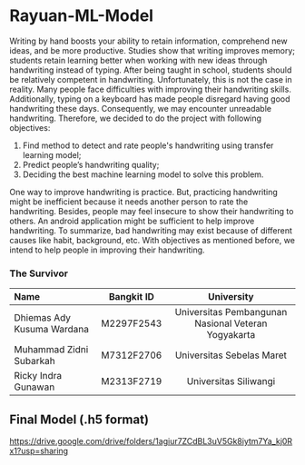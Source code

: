 # Rayuan-ML-Model
Writing by hand boosts your ability to retain information, comprehend new ideas, and be more
productive. Studies show that writing improves memory; students retain learning better when
working with new ideas through handwriting instead of typing. After being taught in school,
students should be relatively competent in handwriting. Unfortunately, this is not the case in
reality. Many people face difficulties with improving their handwriting skills. Additionally, typing
on a keyboard has made people disregard having good handwriting these days. Consequently,
we may encounter unreadable handwriting. Therefore, we decided to do the project with
following objectives:
1. Find method to detect and rate people's handwriting using transfer learning model;
2. Predict people’s handwriting quality;
3. Deciding the best machine learning model to solve this problem.

One way to improve handwriting is practice. But, practicing handwriting might be inefficient
because it needs another person to rate the handwriting. Besides, people may feel insecure to
show their handwriting to others. An android application might be sufficient to help improve
handwriting. To summarize, bad handwriting may exist because of different causes like habit,
background, etc. With objectives as mentioned before, we intend to help people in improving
their handwriting.

### The Survivor

Name | Bangkit ID | University
:---|:---:|:---:
Dhiemas Ady Kusuma Wardana | M2297F2543 | Universitas Pembangunan Nasional Veteran Yogyakarta
Muhammad Zidni Subarkah | M7312F2706 | Universitas Sebelas Maret
Ricky Indra Gunawan | M2313F2719 | Universitas Siliwangi

Final Model (.h5 format)
----------
https://drive.google.com/drive/folders/1agiur7ZCdBL3uV5Gk8iytm7Ya_kj0Rx1?usp=sharing



